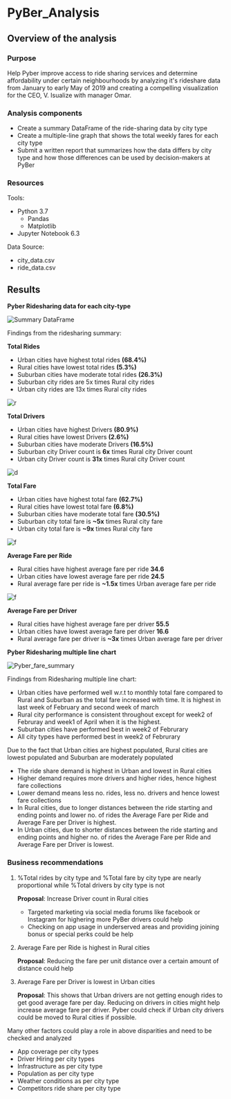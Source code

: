 # PyBer_Analysis

## Overview of the analysis

### Purpose 

Help Pyber improve access to ride sharing services and determine affordability under certain neighbourhoods by analyzing it's rideshare data from January to early May of 2019 
and creating a compelling visualization for the CEO, V. Isualize with manager Omar.

### Analysis components
- Create a summary DataFrame of the ride-sharing data by city type
- Create a multiple-line graph that shows the total weekly fares for each city type
- Submit a written report that summarizes how the data differs by city type and how those differences can be used by decision-makers at PyBer

### Resources
Tools:
- Python 3.7
  - Pandas
  - Matplotlib
- Jupyter Notebook 6.3

Data Source:
- city_data.csv
- ride_data.csv

## Results

   **Pyber Ridesharing data for each city-type**
  
  ![Summary DataFrame](https://github.com/Sheetaltkr/PyBer_Analysis/blob/main/analysis/Pyber_summary_dataframe.png)
  
  Findings from the ridesharing summary:
  
   **Total Rides**
   
   -   Urban cities have highest total rides **(68.4%)** 
   -   Rural cities have lowest total rides **(5.3%)**
   -   Suburban cities have moderate total rides **(26.3%)** 
   -   Suburban city rides are 5x times Rural city rides
   -   Urban city rides are 13x times Rural city rides
    
  ![r](https://github.com/Sheetaltkr/PyBer_Analysis/blob/main/analysis/Fig6.png) 
    
   **Total Drivers**
   
   -   Urban cities have highest Drivers **(80.9%)**
   -   Rural cities have lowest Drivers **(2.6%)**
   -   Suburban cities have moderate Drivers **(16.5%)** 
   -   Suburban city Driver count is **6x** times Rural city Driver count
   -   Urban city Driver count is **31x** times Rural city Driver count
   
   ![d](https://github.com/Sheetaltkr/PyBer_Analysis/blob/main/analysis/Fig7.png) 
   
   **Total Fare**
   
   -   Urban cities have highest total fare **(62.7%)** 
   -   Rural cities have lowest total fare **(6.8%)**
   -   Suburban cities have moderate total fare **(30.5%)** 
   -   Suburban city total fare is **~5x** times Rural city fare
   -   Urban city total fare is **~9x** times Rural city fare
  
  ![f](https://github.com/Sheetaltkr/PyBer_Analysis/blob/main/analysis/Fig5.png) 
  
  **Average Fare per Ride**
   
   -   Rural cities have highest average fare per ride **34.6**
   -   Urban cities have lowest average fare per ride **24.5**
   -   Rural average fare per ride is **~1.5x** times Urban average fare per ride

  ![f](https://github.com/Sheetaltkr/PyBer_Analysis/blob/main/analysis/Fig.png) 

   **Average Fare per Driver**
   
   -   Rural cities have highest average fare per driver **55.5**
   -   Urban cities have lowest average fare per driver **16.6**
   -   Rural average fare per driver is **~3x** times Urban average fare per driver

 
  **Pyber Ridesharing multiple line chart**
  
  ![Pyber_fare_summary](https://github.com/Sheetaltkr/PyBer_Analysis/blob/main/analysis/Pyber_fare_summary.png)
  
  Findings from Ridesharing multiple line chart:
  
   -   Urban cities have performed well w.r.t to monthly total fare compared to Rural and Suburban as the total fare increased with time. It is highest in last week of February        and  second week of march
   -   Rural city performance is consistent throughout except for week2 of Februray and week1 of April when it is the highest.
   -   Suburban cities have performed best in week2 of Februrary
   -   All city types have performed best in week2 of Februrary
   
  Due to the fact that Urban cities are highest populated, Rural cities are lowest populated and Suburban are moderately populated 
   -   The ride share demand is highest in Urban and lowest in Rural cities
   -   Higher demand requires more drivers and higher rides, hence highest fare collections
   -   Lower demand means less no. rides, less no. drivers and hence lowest fare collections
   -   In Rural cities, due to longer distances between the ride starting and ending points and lower no. of rides the Average Fare per Ride and Average Fare per Driver is              highest.
   -   In Urban cities, due to shorter distances between the ride starting and ending points and higher no. of rides the Average Fare per Ride and Average Fare per Driver is            lowest.
   


  ### Business recommendations
  
   1. %Total rides by city type and %Total fare by city type are nearly proportional while %Total drivers by city type is not
   
      **Proposal**:  Increase Driver count in Rural cities
   
      -  Targeted marketing via social media forums like facebook or Instagram for highering more PyBer drivers could help 
      -  Checking on app usage in underserved areas and providing joining bonus or special perks could be help
       
   2. Average Fare per Ride is highest in Rural cities
   
      **Proposal**:  Reducing the fare per unit distance over a certain amount of distance could help
   
   3. Average Fare per Driver is lowest in Urban cities
   
      **Proposal**:  This shows that Urban drivers are not getting enough rides to get good average fare per day. Reducing on drivers in cities might help increase average fare       per driver. Pyber could check if Urban city drivers could be moved to Rural cities if possible.
   
   Many other factors could play a role in above disparities and need to be checked and analyzed

   -    App coverage per city types
   -    Driver Hiring per city types
   -    Infrastructure as per city type
   -    Population as per city type
   -    Weather conditions as per city type
   -    Competitors ride share per city type

   
   
